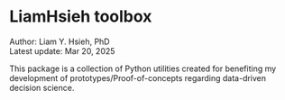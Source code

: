 # LiamHsieh toolbox
Author: Liam Y. Hsieh, PhD  
Latest update: Mar 20, 2025

This package is a collection of Python utilities created for benefiting my development of prototypes/Proof-of-concepts regarding data-driven decision science. 

<!-- Activate the virtual environment (venv) you want with the installation of this package, then run the following command to install this package for your venv:  

```bash
pip install git+https://github.com/intel-sandbox/CnA-ODS-toolbox.git

```
or from downloaded project source code then unarchive (have to change to project root folder before running following command)
```bash
pip install -e .
```

The -e option is for editable install. It doesn’t make a copy of the code into the venv folder. Instead, it makes reference to where the code has been placed. -->

